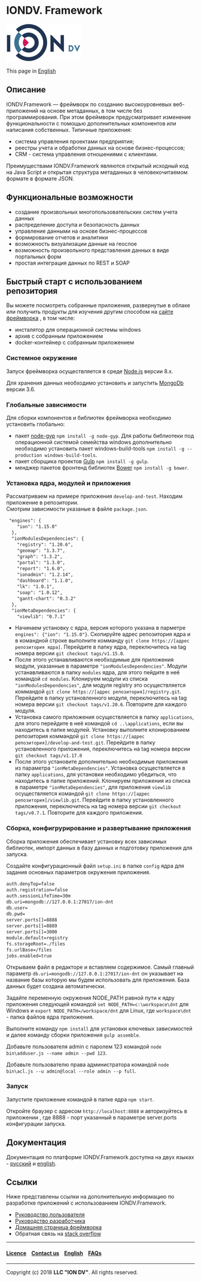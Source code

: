 # IONDV. Framework 

![logoIONdv](/docs/ru/images/iondv_logo.png)  

This page in [English](/README.md/)

## Описание 
IONDV.Framework —  фреймворк по созданию высокоуровневых веб-приложений на основе метаданных, в том числе без программирования. При этом фреймворк предусматривает изменение функциональности с помощью дополнительных компонентов или написания собственных. Типичные приложения:
* система управления проектами предприятия;
* реестры учета и обработки данных на основе бизнес-процессов;
* CRM - система управления отношениями с клиентами.

Преимуществами IONDV.Framework являются открытый исходный код на Java Script и открытая структура метаданных в человекочитаемом формате в формате JSON.


## Функциональные возможности  

* создание произвольных многопользовательских систем учета данных
* распределение доступа и безопасность данных
* управление данными на основе бизнес-процессов
* формирование отчетов и аналитики
* возможность визуализации данные на геослое
* возможность произвольного представления данных в виде портальных форм
* простая интеграция данных по REST и SOAP 

## Быстрый старт с использованием репозитория
Вы можете посмотреть собранные приложения, развернутые в облаке или получить продукты для изучения другим способом на [сайте фреймворка](https://iondv.com) , в том числе:
* инсталятор для операционной системы windows
* архив с собранным приложением
* docker-контейнер с собранным приложением

### Cистемное окружение
Запуск фреймворка осуществляется в среде [Node.js](<https://nodejs.org/en/>) версии 8.x.

Для хранения данных необходимо установить и запустить [MongoDb](https://www.mongodb.org/) версии 3.6.

### Глобальные зависимости
Для сборки компонентов и библиотек фреймворка необходимо установить глобально:
* пакет [node-gyp](<https://github.com/nodejs/node-gyp>) `npm install -g node-gyp`. Для работы библиотеки под операционной системой семейства windows дополнительно необходимо установить пакет windows-build-tools `npm install -g --production windows-build-tools`.
* пакет сборщика проектов [Gulp](<http://gulpjs.com/>) `npm install -g gulp`.
* менджер пакетов фронтенд библиотек [Bower](<https://bower.io>) `npm install -g bower`.

### Установка ядра, модулей и приложения
Рассматриваем на примере приложения `develop-and-test`. Находим приложение в репозитории.   
Смотрим зависимости указаные в файле `package.json`.   

```
 "engines": {
    "ion": "1.15.0"
  },
  "ionModulesDependencies": {
    "registry": "1.20.6",
    "geomap": "1.3.7",
    "graph": "1.3.2",
    "portal": "1.3.0",
    "report": "1.6.0",
    "ionadmin": "1.2.14",
    "dashboard": "1.1.0",
    "lk": "1.0.1",
    "soap": "1.0.12",
    "gantt-chart": "0.3.2"
  },
  "ionMetaDependencies": {
    "viewlib": "0.7.1"
```
* Начинаем установку с ядра, версия которого указана в парметре `engines": {"ion": "1.15.0"}`. Скопируйте адрес репозитория ядра и в командной строке выполните комманду `git clone https://[адрес репозитория ядра]`. Перейдите в папку ядра, переключитесь на tag номера версии `git checkout tags/v1.15.0`.
* После этого устанавливаются необходимые для приложения модули, указанные в параметре `"ionModulesDependencies"`. Модули устанавливаются в папку `modules` ядра, для этого пейдите в неё командой `cd modules`. Клонируем модули из списка `"ionModulesDependencies"`, для модуля registry это осуществляется коммандой `git clone https://[адрес репозитория]/registry.git`. Перейдите в папку установленного модуля, переключитесь на tag номера версии `git checkout tags/v1.20.6`. Повторите для каждого модуля.
* Установка самого приложения осуществляется в папку `applications`, для этого перейдите в неё командой  `cd ..\applications`, если вы находитесь в папке модулей. Установку выполните клонированием репозитория коммандой `git clone https://[адрес репозитория]/develop-and-test.git`. Перейдите в папку установленного приложения, переключитесь на tag номера версии `git checkout tags/v1.17.0`
* После этого установите дополнительно необходимые приложения из параметра `"ionMetaDependencies"`. Установка осуществляется в папку `applications`, для установки необходимо убедиться, что находитесь в папке приложений. Клонируем приложения из списка в параметре  `"ionMetaDependencies"`, для приложения `viewlib` осуществляется командой `git clone https://[адрес репозитория]/viewlib.git`.  Перейдите в папку установленного приложения, переключитесь на tag номера версии `git checkout tags/v0.7.1`. Повторите для каждого приложения.



### Сборка, конфигрурирование и развертывание приложения
Сборка приложения обеспечивает установку всех зависимых библиотек, импорт данных в базу данных и подготовку приложения для запуска.  

Создайте конфигурационный файл `setup.ini`  в папке `config` ядра для задания основных параметров окружения приложения. 

```
auth.denyTop=false
auth.registration=false
auth.sessionLifeTime=30m
db.uri=mongodb://127.0.0.1:27017/ion-dnt
db.user=
db.pwd=
server.ports[]=8888
server.ports[]=8889
server.ports[]=3000
module.default=registry
fs.storageRoot=./files
fs.urlBase=/files
jobs.enabled=true

```
Открываем файл в редакторе и вставляем содержимое. Самый главный параметр `db.uri=mongodb://127.0.0.1:27017/ion-dnt` он указывает на название базы которую мы будем использовать для приложения. База данных будет создана автоматически.  

Задайте переменную окружения NODE_PATH равной пути к ядру приложения следующей командой `set NODE_PATH=c:\workspace\dnt` для Windows и `export NODE_PATH=/workspace/dnt` для Linux, где `workspace\dnt` - папка файлов ядра приложения.    

Выполните команду `npm install` для установки ключевых зависимостей и далее команду сборки приложения `gulp assemble`. 

Добавьте пользователя admin с паролем 123 командой `node bin\adduser.js --name admin --pwd 123`.

Добавьте пользователю права администратора командой `node bin\acl.js --u admin@local --role admin --p full`.

### Запуск

Запустите приложение командой в папке ядра `npm start`. 

Откройте браузер с адресом `http://localhost:8888` и авторизуйтесь в приложении , где 8888 - порт указанный в параметре server.ports конфигурации запуска.

## Документация 

Документация по платформе IONDV.Framework доступна на двух языках  - [русский](/docs/ru/index.md) и [english](/docs/en/index.md).

## Ссылки
Ниже представлены ссылки на дополнительную информацию по разработке приложений с использованием IONDV.Framework.
* [Руководство пользователя](/docs/ru/manuals/user_manual.md)
* [Руководство разработчика](/docs/ru/manuals/dev_manual.md)
* [Домашняя страница фреймворка](https://iondv.com/)
* Обратная связь на [stack overflow](https://stackoverflow.com/questions/tagged/iondv)


--------------------------------------------------------------------------  


 #### [Licence](/LICENCE.md) &ensp;  [Contact us](https://iondv.com) &ensp;  [English](/README.md)   &ensp; [FAQs](/faqs.md)          



--------------------------------------------------------------------------  

Copyright (c) 2018 **LLC "ION DV"**.
All rights reserved. 


